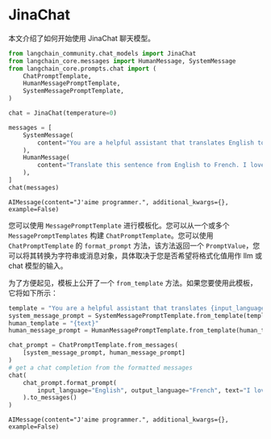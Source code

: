# JinaChat

本文介绍了如何开始使用 JinaChat 聊天模型。

```python
from langchain_community.chat_models import JinaChat
from langchain_core.messages import HumanMessage, SystemMessage
from langchain_core.prompts.chat import (
    ChatPromptTemplate,
    HumanMessagePromptTemplate,
    SystemMessagePromptTemplate,
)
```

```python
chat = JinaChat(temperature=0)
```

```python
messages = [
    SystemMessage(
        content="You are a helpful assistant that translates English to French."
    ),
    HumanMessage(
        content="Translate this sentence from English to French. I love programming."
    ),
]
chat(messages)
```

```output
AIMessage(content="J'aime programmer.", additional_kwargs={}, example=False)
```

您可以使用 `MessagePromptTemplate` 进行模板化。您可以从一个或多个 `MessagePromptTemplates` 构建 `ChatPromptTemplate`。您可以使用 `ChatPromptTemplate` 的 `format_prompt` 方法，该方法返回一个 `PromptValue`，您可以将其转换为字符串或消息对象，具体取决于您是否希望将格式化值用作 llm 或 chat 模型的输入。

为了方便起见，模板上公开了一个 `from_template` 方法。如果您要使用此模板，它将如下所示：

```python
template = "You are a helpful assistant that translates {input_language} to {output_language}."
system_message_prompt = SystemMessagePromptTemplate.from_template(template)
human_template = "{text}"
human_message_prompt = HumanMessagePromptTemplate.from_template(human_template)
```

```python
chat_prompt = ChatPromptTemplate.from_messages(
    [system_message_prompt, human_message_prompt]
)
# get a chat completion from the formatted messages
chat(
    chat_prompt.format_prompt(
        input_language="English", output_language="French", text="I love programming."
    ).to_messages()
)
```

```output
AIMessage(content="J'aime programmer.", additional_kwargs={}, example=False)
```